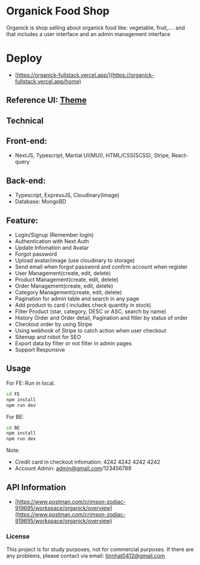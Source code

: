 # Organick Food Shop
Organick is shop selling about organick food like: vegetable, fruit,.... and that includes a user interface and an admin management interface
# Deploy
- [https://organick-fullstack.vercel.app/](https://organick-fullstack.vercel.app/home)
## Reference UI: [Theme]([https://organick-template.webflow.io/](https://organick-template.webflow.io/))
## Technical
## Front-end:
- NextJS, Typescript, Martial UI(MUI), HTML/CSS(SCSS), Stripe, React-query
## Back-end:
- Typescript, ExpressJS, Cloudinary(Image)
- Database: MongoBD
## Feature:
+ Login/Signup (Remember login)
+ Authentication with Next Auth
+ Update Infomation and Avatar
+ Forgot password
+ Upload avatar/image (use cloudinary to storage)
+ Send email when forgot password and confirm account when register
+ User Management(create, edit, delete)
+ Product Management(create, edit, delete)
+ Order Management(create, edit, delete)
+ Category Management(create, edit, delete)
+ Pagination for admin table and search in any page
+ Add product to card ( includes check quantity in stock)
+ Filter Product (star, category, DESC or ASC, search by name)
+ History Order and Order detail, Pagination and fitler by status of order
+ Checkout order by using Stripe
+ Using webhook of Stripe to catch action when user checkout
+ Sitemap and robot for SEO
+ Export data by filter or not filter in admin pages
+ Support Responsive
## Usage
For FE:
Run in local.
```bash
cd FE
npm install
npm run dev
```
For BE:
```bash
cd BE
npm install
npm run dev
```
Note: 
+ Credit card in checkout infomation: 4242 4242 4242 4242
+ Account Admin: admin@gmail.com/123456789
## API Information
- [https://www.postman.com/crimson-zodiac-919695/workspace/organick/overview](https://www.postman.com/crimson-zodiac-919695/workspace/organick/overview)
### License
This project is for study purposes, not for commercial purposes. If there are any problems, please contact via email: tinnhat0412@gmail.com
